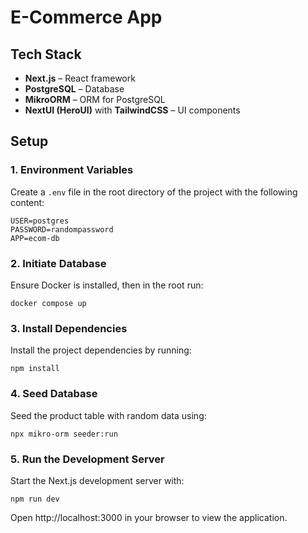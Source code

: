 # E-Commerce App

## Tech Stack
- **Next.js** – React framework
- **PostgreSQL** – Database
- **MikroORM** – ORM for PostgreSQL
- **NextUI (HeroUI)** with **TailwindCSS** – UI components

## Setup

### 1. Environment Variables

Create a `.env` file in the root directory of the project with the following content:
```env
USER=postgres
PASSWORD=randompassword
APP=ecom-db
```

### 2. Initiate Database

Ensure Docker is installed, then in the root run:
```docker
docker compose up
```

### 3. Install Dependencies

Install the project dependencies by running:
```npm
npm install
```

### 4. Seed Database

Seed the product table with random data using:
```seeder
npx mikro-orm seeder:run
```

### 5. Run the Development Server

Start the Next.js development server with:

```dev
npm run dev
```
Open http://localhost:3000 in your browser to view the application.
